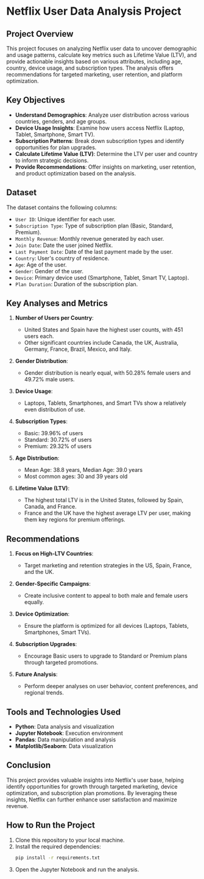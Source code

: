 

# Netflix User Data Analysis Project

## Project Overview

This project focuses on analyzing Netflix user data to uncover demographic and usage patterns, calculate key metrics such as Lifetime Value (LTV), and provide actionable insights based on various attributes, including age, country, device usage, and subscription types. The analysis offers recommendations for targeted marketing, user retention, and platform optimization.

## Key Objectives

- **Understand Demographics**: Analyze user distribution across various countries, genders, and age groups.
- **Device Usage Insights**: Examine how users access Netflix (Laptop, Tablet, Smartphone, Smart TV).
- **Subscription Patterns**: Break down subscription types and identify opportunities for plan upgrades.
- **Calculate Lifetime Value (LTV)**: Determine the LTV per user and country to inform strategic decisions.
- **Provide Recommendations**: Offer insights on marketing, user retention, and product optimization based on the analysis.

## Dataset

The dataset contains the following columns:

- `User ID`: Unique identifier for each user.
- `Subscription Type`: Type of subscription plan (Basic, Standard, Premium).
- `Monthly Revenue`: Monthly revenue generated by each user.
- `Join Date`: Date the user joined Netflix.
- `Last Payment Date`: Date of the last payment made by the user.
- `Country`: User's country of residence.
- `Age`: Age of the user.
- `Gender`: Gender of the user.
- `Device`: Primary device used (Smartphone, Tablet, Smart TV, Laptop).
- `Plan Duration`: Duration of the subscription plan.

## Key Analyses and Metrics

1. **Number of Users per Country**:
   - United States and Spain have the highest user counts, with 451 users each.
   - Other significant countries include Canada, the UK, Australia, Germany, France, Brazil, Mexico, and Italy.

2. **Gender Distribution**:
   - Gender distribution is nearly equal, with 50.28% female users and 49.72% male users.

3. **Device Usage**:
   - Laptops, Tablets, Smartphones, and Smart TVs show a relatively even distribution of use.

4. **Subscription Types**:
   - Basic: 39.96% of users
   - Standard: 30.72% of users
   - Premium: 29.32% of users

5. **Age Distribution**:
   - Mean Age: 38.8 years, Median Age: 39.0 years
   - Most common ages: 30 and 39 years old

6. **Lifetime Value (LTV)**:
   - The highest total LTV is in the United States, followed by Spain, Canada, and France.
   - France and the UK have the highest average LTV per user, making them key regions for premium offerings.

## Recommendations

1. **Focus on High-LTV Countries**:
   - Target marketing and retention strategies in the US, Spain, France, and the UK.

2. **Gender-Specific Campaigns**:
   - Create inclusive content to appeal to both male and female users equally.

3. **Device Optimization**:
   - Ensure the platform is optimized for all devices (Laptops, Tablets, Smartphones, Smart TVs).

4. **Subscription Upgrades**:
   - Encourage Basic users to upgrade to Standard or Premium plans through targeted promotions.

5. **Future Analysis**:
   - Perform deeper analyses on user behavior, content preferences, and regional trends.

## Tools and Technologies Used

- **Python**: Data analysis and visualization
- **Jupyter Notebook**: Execution environment
- **Pandas**: Data manipulation and analysis
- **Matplotlib/Seaborn**: Data visualization

## Conclusion

This project provides valuable insights into Netflix's user base, helping identify opportunities for growth through targeted marketing, device optimization, and subscription plan promotions. By leveraging these insights, Netflix can further enhance user satisfaction and maximize revenue.

## How to Run the Project

1. Clone this repository to your local machine.
2. Install the required dependencies:  
   ```bash
   pip install -r requirements.txt
   ```
3. Open the Jupyter Notebook and run the analysis.


